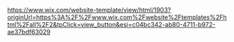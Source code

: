 https://www.wix.com/website-template/view/html/1903?originUrl=https%3A%2F%2Fwww.wix.com%2Fwebsite%2Ftemplates%2Fhtml%2Fall%2F2&tpClick=view_button&esi=c04bc342-ab80-4711-b972-ae37bdf63029
